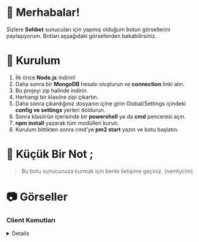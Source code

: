 # 🎉 Merhabalar!
Sizlere __Sohbet__ sunucuları için yapmış olduğum botun görsellerini paylaşıyorum. Botları aşşağıdaki görsellerden bakabilirsiniz.
# 🎀 Kurulum 
1. İlk önce **Node.js** indirin!
3. Daha sonra bir **MongoDB** hesabı oluşturun ve __connection__ linki alın.
4. Bu projeyi zip halinde indirin.
5. Herhangi bir klasöre zipi çıkartın.
6. Daha sonra çıkardığınız dosyanın içine girin Global/Settings içindeki __config ve settings__ yerleri doldurun.
7. Sonra klasörün içerisinde bir __powershell__ ya da __cmd__ penceresi açın.
8. __npm install__ yazarak tüm modülleri kurun.
9. Kurulum bittikten sonra cmd'ye __pm2 start__ yazın ve botu başlatın.

# 📝 Küçük Bir Not ;
> Bu botu sunucunuza kurmak için benle iletişime geçiniz. (nemtycim)

# 📷 Görseller

### Client Komutları
<details>
  
![image](https://github.com/Nemtycim/v14-bots/assets/101521169/e40a8b78-0051-4727-9410-15f1166e807f)
![image](https://github.com/Nemtycim/v14-bots/assets/101521169/4c7b6e08-63b2-40c2-9d78-1e23ddf24244)
![image](https://github.com/Nemtycim/v14-bots/assets/101521169/a063fa06-2d7c-4646-a1e4-c1cdf6ddf26c)
![image](https://github.com/Nemtycim/v14-bots/assets/101521169/9272c61b-5a79-4a9a-a172-5c6e3f28345f)

</details>
